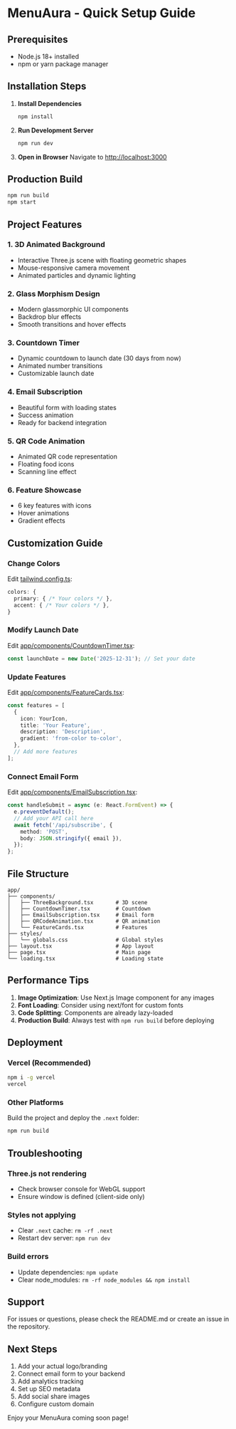 # MenuAura - Quick Setup Guide

## Prerequisites

- Node.js 18+ installed
- npm or yarn package manager

## Installation Steps

1. **Install Dependencies**
   ```bash
   npm install
   ```

2. **Run Development Server**
   ```bash
   npm run dev
   ```

3. **Open in Browser**
   Navigate to [http://localhost:3000](http://localhost:3000)

## Production Build

```bash
npm run build
npm start
```

## Project Features

### 1. 3D Animated Background
- Interactive Three.js scene with floating geometric shapes
- Mouse-responsive camera movement
- Animated particles and dynamic lighting

### 2. Glass Morphism Design
- Modern glassmorphic UI components
- Backdrop blur effects
- Smooth transitions and hover effects

### 3. Countdown Timer
- Dynamic countdown to launch date (30 days from now)
- Animated number transitions
- Customizable launch date

### 4. Email Subscription
- Beautiful form with loading states
- Success animation
- Ready for backend integration

### 5. QR Code Animation
- Animated QR code representation
- Floating food icons
- Scanning line effect

### 6. Feature Showcase
- 6 key features with icons
- Hover animations
- Gradient effects

## Customization Guide

### Change Colors

Edit [tailwind.config.ts](tailwind.config.ts):

```typescript
colors: {
  primary: { /* Your colors */ },
  accent: { /* Your colors */ },
}
```

### Modify Launch Date

Edit [app/components/CountdownTimer.tsx](app/components/CountdownTimer.tsx):

```typescript
const launchDate = new Date('2025-12-31'); // Set your date
```

### Update Features

Edit [app/components/FeatureCards.tsx](app/components/FeatureCards.tsx):

```typescript
const features = [
  {
    icon: YourIcon,
    title: 'Your Feature',
    description: 'Description',
    gradient: 'from-color to-color',
  },
  // Add more features
];
```

### Connect Email Form

Edit [app/components/EmailSubscription.tsx](app/components/EmailSubscription.tsx):

```typescript
const handleSubmit = async (e: React.FormEvent) => {
  e.preventDefault();
  // Add your API call here
  await fetch('/api/subscribe', {
    method: 'POST',
    body: JSON.stringify({ email }),
  });
};
```

## File Structure

```
app/
├── components/
│   ├── ThreeBackground.tsx       # 3D scene
│   ├── CountdownTimer.tsx        # Countdown
│   ├── EmailSubscription.tsx     # Email form
│   ├── QRCodeAnimation.tsx       # QR animation
│   └── FeatureCards.tsx          # Features
├── styles/
│   └── globals.css               # Global styles
├── layout.tsx                    # App layout
├── page.tsx                      # Main page
└── loading.tsx                   # Loading state
```

## Performance Tips

1. **Image Optimization**: Use Next.js Image component for any images
2. **Font Loading**: Consider using next/font for custom fonts
3. **Code Splitting**: Components are already lazy-loaded
4. **Production Build**: Always test with `npm run build` before deploying

## Deployment

### Vercel (Recommended)

```bash
npm i -g vercel
vercel
```

### Other Platforms

Build the project and deploy the `.next` folder:

```bash
npm run build
```

## Troubleshooting

### Three.js not rendering
- Check browser console for WebGL support
- Ensure window is defined (client-side only)

### Styles not applying
- Clear `.next` cache: `rm -rf .next`
- Restart dev server: `npm run dev`

### Build errors
- Update dependencies: `npm update`
- Clear node_modules: `rm -rf node_modules && npm install`

## Support

For issues or questions, please check the README.md or create an issue in the repository.

## Next Steps

1. Add your actual logo/branding
2. Connect email form to your backend
3. Add analytics tracking
4. Set up SEO metadata
5. Add social share images
6. Configure custom domain

Enjoy your MenuAura coming soon page!
